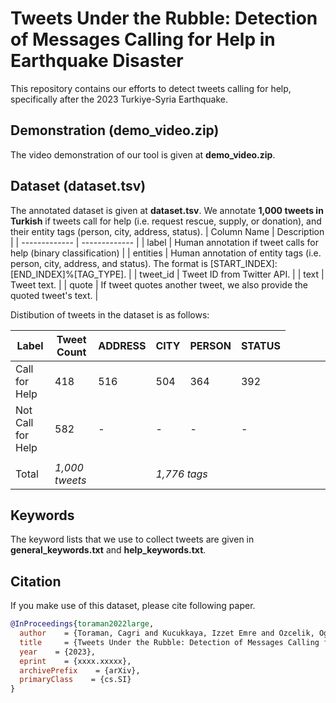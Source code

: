 # Tweets Under the Rubble: Detection of Messages Calling for Help in Earthquake Disaster

This repository contains our efforts to detect tweets calling for help, specifically after the 2023 Turkiye-Syria Earthquake. 

## Demonstration (demo_video.zip)
The video demonstration of our tool is given at **demo_video.zip**.

## Dataset (dataset.tsv)
The annotated dataset is given at **dataset.tsv**. We annotate **1,000 tweets in Turkish** if tweets call for help (i.e. request rescue, supply, or donation), and their entity tags (person, city, address, status).
| Column Name  | Description |
| ------------- | ------------- |
| label | Human annotation if tweet calls for help (binary classification) |
| entities | Human annotation of entity tags (i.e. person, city, address, and status). The format is [START_INDEX]:[END_INDEX]%[TAG_TYPE]. |
| tweet_id | Tweet ID from Twitter API. |
| text | Tweet text. |
| quote | If tweet quotes another tweet, we also provide the quoted tweet's text. |

Distibution of tweets in the dataset is as follows:

| Label | Tweet Count | ADDRESS | CITY | PERSON | STATUS |
|----------|----------|----------|----------|----------|----------|
| Call for Help | 418 | 516 | 504 | 364 | 392 |
| Not Call for Help | 582 | - | - | - | - |
||
| Total | *1,000 tweets* | <td colspan=4>*1,776 tags*<td colspan=1>

## Keywords
The keyword lists that we use to collect tweets are given in **general_keywords.txt** and **help_keywords.txt**.

## Citation
If you make use of this dataset, please cite following paper.

```bibtex
@InProceedings{toraman2022large,
  author    = {Toraman, Cagri and Kucukkaya, Izzet Emre and Ozcelik, Oguzhan and Sahin, Umitcan},
  title     = {Tweets Under the Rubble: Detection of Messages Calling for Help in Earthquake Disaster},
  year    = {2023},
  eprint    = {xxxx.xxxxx},
  archivePrefix    = {arXiv},
  primaryClass    = {cs.SI}
}

```
